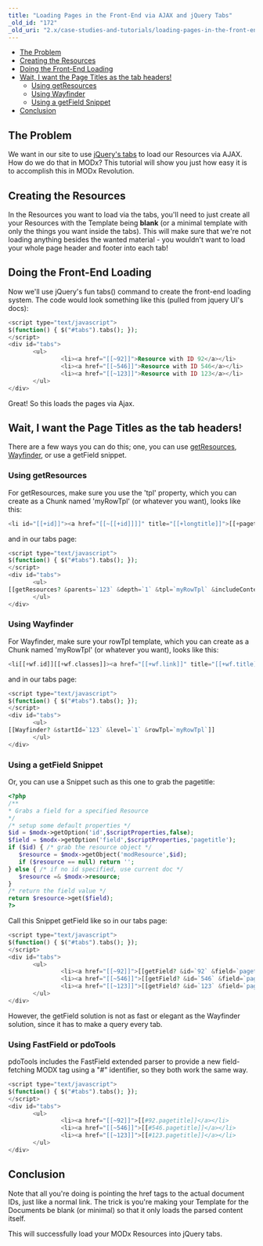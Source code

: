 ```yaml
---
title: "Loading Pages in the Front-End via AJAX and jQuery Tabs"
_old_id: "172"
_old_uri: "2.x/case-studies-and-tutorials/loading-pages-in-the-front-end-via-ajax-and-jquery-tabs"
---
```


- [The Problem](#LoadingPagesintheFront-EndviaAJAXandjQueryTabs-TheProblem)
- [Creating the Resources](#LoadingPagesintheFront-EndviaAJAXandjQueryTabs-CreatingtheResources)
- [Doing the Front-End Loading](#LoadingPagesintheFront-EndviaAJAXandjQueryTabs-DoingtheFrontEndLoading)
- [Wait, I want the Page Titles as the tab headers!](#LoadingPagesintheFront-EndviaAJAXandjQueryTabs-Wait%2CIwantthePageTitlesasthetabheaders%5C%21)
  - [Using getResources](#LoadingPagesintheFront-EndviaAJAXandjQueryTabs-UsinggetResources)
  - [Using Wayfinder](#LoadingPagesintheFront-EndviaAJAXandjQueryTabs-UsingWayfinder)
  - [Using a getField Snippet](#LoadingPagesintheFront-EndviaAJAXandjQueryTabs-UsingagetFieldSnippet)
- [Conclusion](#LoadingPagesintheFront-EndviaAJAXandjQueryTabs-Conclusion)



## The Problem

 We want in our site to use [jQuery's tabs](http://jqueryui.com/demos/tabs/) to load our Resources via AJAX. How do we do that in MODx? This tutorial will show you just how easy it is to accomplish this in MODx Revolution.

## Creating the Resources

 In the Resources you want to load via the tabs, you'll need to just create all your Resources with the Template being **blank** (or a minimal template with only the things you want inside the tabs). This will make sure that we're not loading anything besides the wanted material - you wouldn't want to load your whole page header and footer into each tab!

## Doing the Front-End Loading

 Now we'll use jQuery's fun tabs() command to create the front-end loading system. The code would look something like this (pulled from jquery UI's docs):

 ``` php 
<script type="text/javascript">
$(function() { $("#tabs").tabs(); });
</script>
<div id="tabs">
        <ul>
                <li><a href="[[~92]]">Resource with ID 92</a></li>
                <li><a href="[[~546]]">Resource with ID 546</a></li>
                <li><a href="[[~123]]">Resource with ID 123</a></li>
        </ul>
</div>

```

 Great! So this loads the pages via Ajax.

## Wait, I want the Page Titles as the tab headers!

 There are a few ways you can do this; one, you can use [getResources](/extras/revo/getresources "getResources"), [Wayfinder](/extras/evo/wayfinder "Wayfinder"), or use a getField snippet.

### Using getResources

 For getResources, make sure you use the 'tpl' property, which you can create as a Chunk named 'myRowTpl' (or whatever you want), looks like this:

 ``` php 
<li id="[[+id]]"><a href="[[~[[+id]]]]" title="[[+longtitle]]">[[+pagetitle]]</a></li>

```

 and in our tabs page:

 ``` php 
<script type="text/javascript">
$(function() { $("#tabs").tabs(); });
</script>
<div id="tabs">
        <ul>
[[getResources? &parents=`123` &depth=`1` &tpl=`myRowTpl` &includeContent=`1` &includeTVs=`1`]]
        </ul>
</div>

```

### Using Wayfinder

 For Wayfinder, make sure your rowTpl template, which you can create as a Chunk named 'myRowTpl' (or whatever you want), looks like this:

 ``` php 
<li[[+wf.id]][[+wf.classes]]><a href="[[+wf.link]]" title="[[+wf.title]]">[[+wf.linktext]]</a></li>

```

 and in our tabs page:

 ``` php 
<script type="text/javascript">
$(function() { $("#tabs").tabs(); });
</script>
<div id="tabs">
        <ul>
[[Wayfinder? &startId=`123` &level=`1` &rowTpl=`myRowTpl`]]
        </ul>
</div>

```

### Using a getField Snippet

 Or, you can use a Snippet such as this one to grab the pagetitle:

 ``` php 
<?php
/**
 * Grabs a field for a specified Resource
 */
/* setup some default properties */
$id = $modx->getOption('id',$scriptProperties,false);
$field = $modx->getOption('field',$scriptProperties,'pagetitle');
if ($id) { /* grab the resource object */
    $resource = $modx->getObject('modResource',$id);
    if ($resource == null) return '';
} else { /* if no id specified, use current doc */
    $resource =& $modx->resource;
}
/* return the field value */
return $resource->get($field);
?>

```

 Call this Snippet getField like so in our tabs page:

 ``` php 
<script type="text/javascript">
$(function() { $("#tabs").tabs(); });
</script>
<div id="tabs">
        <ul>
                <li><a href="[[~92]]">[[getField? &id=`92` &field=`pagetitle`]]</a></li>
                <li><a href="[[~546]]">[[getField? &id=`546` &field=`pagetitle`]]</a></li>
                <li><a href="[[~123]]">[[getField? &id=`123` &field=`pagetitle`]]</a></li>
        </ul>
</div>

```

 However, the getField solution is not as fast or elegant as the Wayfinder solution, since it has to make a query every tab.

### Using FastField or pdoTools

 pdoTools includes the FastField extended parser to provide a new field-fetching MODX tag using a "#" identifier, so they both work the same way.

 ``` php 
<script type="text/javascript">
$(function() { $("#tabs").tabs(); });
</script>
<div id="tabs">
        <ul>
                <li><a href="[[~92]]">[[#92.pagetitle]]</a></li>
                <li><a href="[[~546]]">[[#546.pagetitle]]</a></li>
                <li><a href="[[~123]]">[[#123.pagetitle]]</a></li>
        </ul>
</div>

```

## Conclusion

 Note that all you're doing is pointing the href tags to the actual document IDs, just like a normal link. The trick is you're making your Template for the Documents be blank (or minimal) so that it only loads the parsed content itself.

 This will successfully load your MODx Resources into jQuery tabs.
